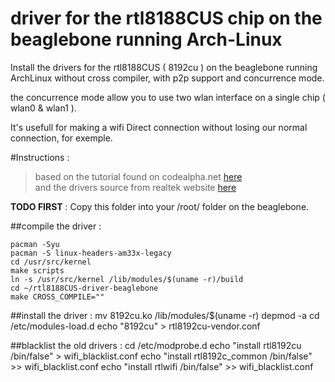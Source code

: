driver for the rtl8188CUS chip on the beaglebone running Arch-Linux
===========

Install the drivers for the rtl8188CUS ( 8192cu ) on the beaglebone running ArchLinux without cross compiler, with p2p support and concurrence mode.

the concurrence mode allow you to use two wlan interface on a single chip ( wlan0 & wlan1 ).

It's usefull for making a wifi Direct connection without losing our normal connection, for exemple.


#Instructions :
>based on the tutorial found on codealpha.net [here](http://www.codealpha.net/864/how-to-set-up-a-rtl8192cu-on-the-beaglebone-black-bbb/)  
>and the drivers source from realtek website [here](http://www.realtek.com.tw/downloads/downloadsView.aspx?Langid=1&PFid=48&Level=5&Conn=4&ProdID=277&DownTypeID=3&GetDown=false&Downloads=true#RTL8192CU)


**TODO FIRST** : Copy this folder into your /root/ folder on the beaglebone.

##compile the driver :

    pacman -Syu
    pacman -S linux-headers-am33x-legacy
    cd /usr/src/kernel
    make scripts
    ln -s /usr/src/kernel /lib/modules/$(uname -r)/build
    cd ~/rtl8188CUS-driver-beaglebone
    make CROSS_COMPILE=""

##install the driver :
    mv 8192cu.ko /lib/modules/$(uname -r)
    depmod -a
    cd /etc/modules-load.d
    echo "8192cu" > rtl8192cu-vendor.conf

##blacklist the old drivers :
    cd /etc/modprobe.d
    echo "install rtl8192cu /bin/false" > wifi_blacklist.conf
    echo "install rtl8192c_common /bin/false" >> wifi_blacklist.conf
    echo "install rtlwifi /bin/false" >> wifi_blacklist.conf

